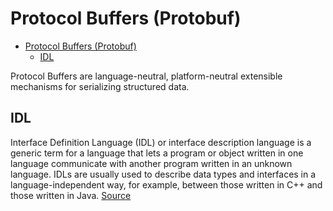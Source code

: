 # Protocol Buffers (Protobuf)

- [Protocol Buffers (Protobuf)](#protocol-buffers-protobuf)
  - [IDL](#idl)

Protocol Buffers are language-neutral, platform-neutral extensible mechanisms for serializing structured data.

## IDL

Interface Definition Language (IDL) or interface description language is a
generic term for a language that lets a program or object written in one
language communicate with another program written in an unknown language.
IDLs are usually used to describe data types and interfaces in a
language-independent way, for example, between those written in C++
and those written in Java. [Source](https://en.wikipedia.org/wiki/Interface_description_language)
